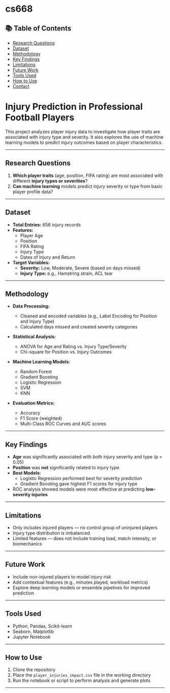 # cs668

## 📚 Table of Contents

- [Research Questions](#-research-questions)
- [Dataset](#-dataset)
- [Methodology](#-methodology)
- [Key Findings](#-key-findings)
- [Limitations](#-limitations)
- [Future Work](#-future-work)
- [Tools Used](#-tools-used)
- [How to Use](#-how-to-use)
- [Contact](#-contact)


# Injury Prediction in Professional Football Players

This project analyzes player injury data to investigate how player traits are associated with injury type and severity. It also explores the use of machine learning models to predict injury outcomes based on player characteristics.

---

## Research Questions

1. **Which player traits** (age, position, FIFA rating) are most associated with different **injury types or severities**?
2. **Can machine learning** models predict injury severity or type from basic player profile data?

---

## Dataset

- **Total Entries:** 656 injury records
- **Features:**  
  - Player Age  
  - Position  
  - FIFA Rating  
  - Injury Type  
  - Dates of Injury and Return
- **Target Variables:**
  - **Severity:** Low, Moderate, Severe (based on days missed)
  - **Injury Type:** e.g., Hamstring strain, ACL tear

---

## Methodology

- **Data Processing:**  
  - Cleaned and encoded variables (e.g., Label Encoding for Position and Injury Type)
  - Calculated days missed and created severity categories

- **Statistical Analysis:**  
  - ANOVA for Age and Rating vs. Injury Type/Severity  
  - Chi-square for Position vs. Injury Outcomes

- **Machine Learning Models:**
  - Random Forest  
  - Gradient Boosting  
  - Logistic Regression  
  - SVM  
  - KNN  

- **Evaluation Metrics:**
  - Accuracy  
  - F1 Score (weighted)  
  - Multi-Class ROC Curves and AUC scores

---

## Key Findings

- **Age** was significantly associated with both injury severity and type (p < 0.05)
- **Position** was **not** significantly related to injury type
- **Best Models:**
  - Logistic Regression performed best for severity prediction
  - Gradient Boosting gave highest F1 scores for injury type
- ROC analysis showed models were most effective at predicting **low-severity injuries**

---

## Limitations

- Only includes injured players — no control group of uninjured players
- Injury type distribution is imbalanced
- Limited features — does not include training load, match intensity, or biomechanics

---

## Future Work

- Include non-injured players to model injury risk  
- Add contextual features (e.g., minutes played, workload metrics)  
- Explore deep learning models or ensemble pipelines for improved prediction

---

## Tools Used

- Python, Pandas, Scikit-learn  
- Seaborn, Matplotlib  
- Jupyter Notebook

---

## How to Use

1. Clone the repository  
2. Place the `player_injuries_impact.csv` file in the working directory  
3. Run the notebook or script to perform analysis and generate plots

---


